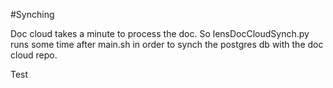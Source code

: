 #Synching

Doc cloud takes a minute to process the doc. So lensDocCloudSynch.py runs some time after main.sh in order to synch the postgres db with the doc cloud repo.

Test